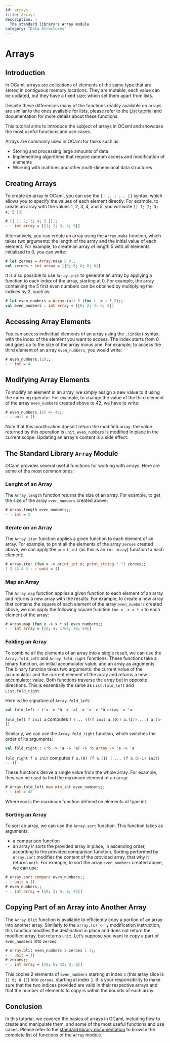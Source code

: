 ```yaml
---
id: arrays
title: Arrays
description: >
  The standard library's Array module
category: "Data Structures"
---
```


# Arrays

## Introduction

In OCaml, arrays are collections of elements of the same type that are stored in contiguous memory locations. They are mutable, each value can be updated, but they have a fixed size; which set them apart from lists.

Despite these differences many of the functions readily available on arrays are similar to the ones available for lists, please refer to the [List tutorial](https://ocaml.org/docs/lists) and documentation for more details about these functions.

This tutorial aims to introduce the subject of arrays in OCaml and showcase the most useful functions and use cases.

Arrays are commonly used in OCaml for tasks such as:

- Storing and processing large amounts of data
- Implementing algorithms that require random access and modification of elements
- Working with matrices and other multi-dimensional data structures

## Creating Arrays

To create an array in OCaml, you can use the `[| ...; ... |]` syntax, which allows you to specify the values of each element directly. For example, to create an array with the values 1, 2, 3, 4, and 5, you will write `[| 1; 2; 3; 4; 5 |]`:

```ocaml
# [| 1; 2; 3; 4; 5 |];;
- : int array = [|1; 2; 3; 4; 5|]
```

Alternatively, you can create an array using the `Array.make` function, which takes two arguments: the length of the array and the initial value of each element. For example, to create an array of length 5 with all elements initialized to 0, you can write:

```ocaml
# let zeroes = Array.make 5 0;;
val zeroes : int array = [|0; 0; 0; 0; 0|]
```

It is also possible to use `Array.init` to generate an array by applying a function to each index of the array, starting at 0. For example, the array containing the 5 first even numbers can be obtained by multiplying the indices by 2, such as:

```ocaml
# let even_numbers = Array.init 5 (fun i -> i * 2);;
val even_numbers : int array = [|0; 2; 4; 6; 8|]
```

## Accessing Array Elements

You can access individual elements of an array using the `.(index)` syntax, with the index of the element you want to access. The index starts from 0 and goes up to the size of the array minus one.  For example, to access the third element of an array `even_numbers`, you would write:

```ocaml
# even_numbers.(2);;
- : int = 4
```

## Modifying Array Elements

To modify an element in an array, we simply assign a new value to it using the indexing operator. For example, to change the value of the third element of the array `even_numbers` created above to 42, we have to write:

```ocaml
# even_numbers.(2) <- 42;;
- : unit = ()
```

Note that this modification doesn’t return the modified array: the value returned by this operation is `unit`, `even_numbers` is modified in place in the current scope. Updating an array's content is a side effect.

## The Standard Library `Array` Module

OCaml provides several useful functions for working with arrays. Here are some of the most common ones:

### Lenght of an Array

The `Array.length` function returns the size of an array. For example, to get the size of the array `even_numbers` created above:

```ocaml
# Array.length even_numbers;;
- : int = 5
```

### Iterate on an Array

The `Array.iter` function applies a given function to each element of an array. For example, to print all the elements of the array `zeroes` created above, we can apply the `print_int` (as this is an `int array`) function to each element:

```ocaml
# Array.iter (fun x -> print_int x; print_string " ") zeroes;;
1 2 42 4 5 - : unit = ()
```

### Map an Array

The `Array.map` function applies a given function to each element of an array and returns a new array with the results. For example, to create a new array that contains the square of each element of the array `even_numbers` created above, we can apply the following square function `fun x -> x * x` to each element of the array:

```ocaml
# Array.map (fun x -> x * x) even_numbers;;
- : int array = [|0; 4; 1764; 36; 64|]
```

### Folding an Array

To combine all the elements of an array into a single result, we can use the `Array.fold_left` and `Array.fold_right` functions. These functions take a binary function, an initial accumulator value, and an array as arguments. The binary function takes two arguments: the current value of the accumulator and the current element of the array and returns a new accumulator value. Both functions traverse the array
 but in opposite directions. This is essentially the same as `List.fold_left` and `List.fold_right`.

Here is the signature of `Array.fold_left`:

```ocaml
val fold_left : ('a -> 'b -> 'a) -> 'a -> 'b array -> 'a
```

`fold_left f init a` computes `f (... (f(f init a.(0)) a.(1)) ...) a.(n-1)`

Similarly, we can use the `Array.fold_right` function, which switches the order of its arguments:

```ocaml
val fold_right : ('b -> 'a -> 'a) -> 'b array -> 'a -> 'a
```

`fold_right f a init` computes `f a.(0) (f a.(1) ( ... (f a.(n-1) init) ...))`

These functions derive a single value from the whole array. For example, they can be used to find the maximum element of an array:

```ocaml
# Array.fold_left max min_int even_numbers;;
- : int = 42
```

Where `max` is the maximum function defined on elements of type int.

### Sorting an Array

To sort an array, we can use the `Array.sort` function. This function takes as arguments:
- a comparison function
- an array
Ir sorts the provided array in place, in ascending order, according to the provided comparison function. Sorting performed by `Array.sort` modifies the content of the provided array, that why it returns `unit`. For example, to sort the array `even_numbers` created above, we can use:

```ocaml
# Array.sort compare even_numbers;;
- : unit = ()
# even_numbers;;
- : int array = [|0; 2; 6; 8; 42|]
```

## Copying Part of an Array into Another Array

The `Array.blit` function is available to efficiently copy a portion of an array into another array. Similarly to the `array.(x) <- y`  modification instruction, this function modifies the destination in place and does not return the modified array, but returns `unit`. Let’s suppose you want to copy a part of `even_numbers` into `zeroes`:

```ocaml
# Array.blit even_numbers 3 zeroes 1 2;;
- : unit = ()
# zeroes;;
- : int array = [|0; 8; 42; 0; 0|]
```

This copies 2 elements of `even_numbers` starting at index `3` (this array slice is `[| 6; 8 |]`) into `zeroes`, starting at index `1`. It is your responsibility to make sure that the two indices provided are valid in their respective arrays and that the number of elements to copy is within the bounds of each array.

## Conclusion

In this tutorial, we covered the basics of arrays in OCaml, including how to create and manipulate them, and some of the most useful functions and use cases. Please refer to the [standard library documentation](/api/Array.html) to browse the complete list of functions of the `Array` module.
